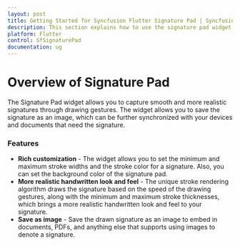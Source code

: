 ```yaml
---
layout: post
title: Getting Started for Syncfusion Flutter Signature Pad | Syncfusion
description: This section explains how to use the signature pad widget in flutter applciations and how to save a signature as image in flutter applciations.
platform: Flutter
control: SfSignaturePad
documentation: ug
---
```


# Overview of Signature Pad

The Signature Pad widget allows you to capture smooth and more realistic signatures through drawing gestures. The widget allows you to save the signature as an image, which can be further synchronized with your devices and documents that need the signature.

### Features

* **Rich customization** - The widget allows you to set the minimum and maximum stroke widths and the stroke color for a signature. Also, you can set the background color of the signature pad.
* **More realistic handwritten look and feel** - The unique stroke rendering algorithm draws the signature based on the speed of the drawing gestures, along with the minimum and maximum stroke thicknesses, which brings a more realistic handwritten look and feel to your signature.
* **Save as image** - Save the drawn signature as an image to embed in documents, PDFs, and anything else that supports using images to denote a signature.

